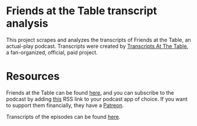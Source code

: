 # Friends at the Table transcript analysis

This project scrapes and analyzes the transcripts of Friends at the Table, an actual-play podcast. Transcripts were created by [Transcripts At The Table](https://twitter.com/transcript_fatt?lang=en), a fan-organized, official, paid project. 

# Resources

Friends at the Table can be found [here](http://friendsatthetable.net/), and you can subscribe to the podcast by adding [this](http://friendsatthetable.libsyn.com/rss) RSS link to your podcast app of choice. If you want to support them financially, they have a [Patreon](http://www.patreon.com/friends_table).

Transcripts of the episodes can be found [here](https://t.co/9Ak8cjtDiJ).